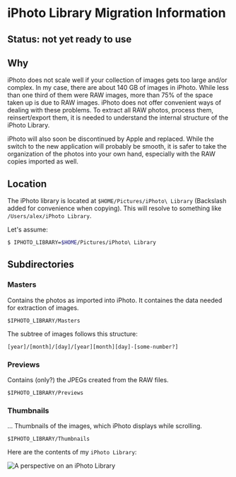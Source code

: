 # iPhoto Library Migration Information

## Status: not yet ready to use

## Why

iPhoto does not scale well if your collection of images gets too large and/or complex.
In my case, there are about 140 GB of images in iPhoto. While less than one third of them were RAW images,
more than 75% of the space taken up is due to RAW images. iPhoto does not offer convenient ways of dealing with these
problems. To extract all RAW photos, process them, reinsert/export them, it is needed to understand the internal
structure of the iPhoto Library.

iPhoto will also soon be discontinued by Apple and replaced. While the switch to the new application will probably be smooth, it
is safer to take the organization of the photos into your own hand, especially with the RAW copies imported as well.

## Location

The iPhoto library is located at `$HOME/Pictures/iPhoto\ Library` (Backslash added for convenience when copying).
This will resolve to something like `/Users/alex/iPhoto Library`.

Let's assume:
```bash
$ IPHOTO_LIBRARY=$HOME/Pictures/iPhoto\ Library
```

## Subdirectories

### Masters
Contains the photos as imported into iPhoto.
It containes the data needed for extraction of images.

`$IPHOTO_LIBRARY/Masters`

The subtree of images follows this structure:

`[year]/[month]/[day]/[year][month][day]-[some-number?]`

### Previews
Contains (only?) the JPEGs created from the RAW files.

`$IPHOTO_LIBRARY/Previews`

### Thumbnails
... Thumbnails of the images, which iPhoto displays while scrolling.

`$IPHOTO_LIBRARY/Thumbnails`

Here are the contents of my `iPhoto Library`:

![A perspective on an iPhoto Library](http://github.com/AlexanderSelzer/iphoto-library/iPhoto.jpg)
